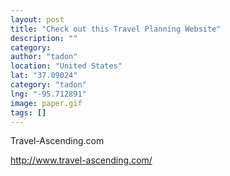 ```yaml
---
layout: post
title: "Check out this Travel Planning Website"
description: ""
category:
author: "tadon"
location: "United States"
lat: "37.09024"
category: "tadon"
lng: "-95.712891"
image: paper.gif
tags: []
---
```



Travel-Ascending.com

http://www.travel-ascending.com/



